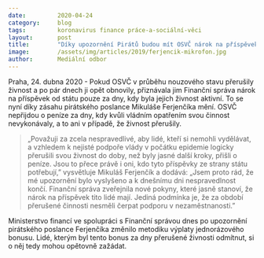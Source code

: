 ```yaml
---
date:         2020-04-24
category:     blog
tags:         koronavirus finance práce-a-sociální-věci
layout:       post
title:        "Díky upozornění Pirátů budou mít OSVČ nárok na příspěvek i za období, kdy kvůli pandemii přerušily svou činnost"
image:        /assets/img/articles/2019/ferjencik-mikrofon.jpg
author:       Mediální odbor
--- 
```





Praha, 24. dubna 2020 - Pokud OSVČ v průběhu nouzového stavu přerušily živnost a po pár dnech ji opět obnovily, přiznávala jim Finanční správa nárok na příspěvek od státu pouze za dny, kdy byla jejich živnost aktivní. To se nyní díky zásahu pirátského poslance Mikuláše Ferjenčíka mění. OSVČ nepřijdou o peníze za dny, kdy kvůli vládním opatřením svou činnost nevykonávaly, a to ani v případě, že živnost přerušily. 

> „Považuji za zcela nespravedlivé, aby lidé, kteří si nemohli vydělávat, a vzhledem k nejisté podpoře vlády v počátku epidemie logicky přerušili svou živnost do doby, než byly jasné další kroky, přišli o peníze. Jsou to přece právě i oni, kdo tyto příspěvky ze strany státu potřebují,” vysvětluje Mikuláš Ferjenčík a dodává: „Jsem proto rád, že mé upozornění bylo vyslyšeno a k dnešnímu dni nespravedlnost končí. Finanční správa zveřejnila nové pokyny, které jasně stanoví, že nárok na příspěvek tito lidé mají. Jediná podmínka je, že za období přerušené činnosti nesměli čerpat podporu v nezaměstnanosti.”

Ministerstvo financí ve spolupráci s Finanční správou dnes po upozornění pirátského poslance Ferjenčíka změnilo metodiku výplaty jednorázového bonusu. Lidé, kterým byl tento bonus za dny přerušené živnosti odmítnut, si o něj tedy mohou opětovně zažádat. 

